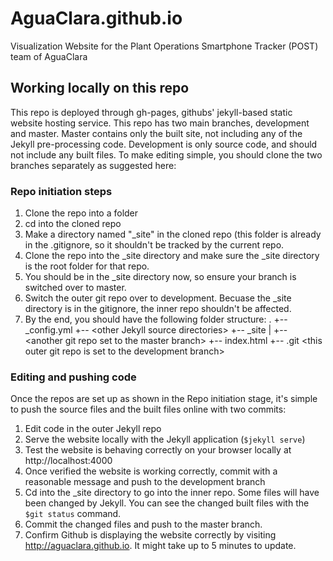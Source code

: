 # AguaClara.github.io
Visualization Website for the Plant Operations Smartphone Tracker (POST) team of AguaClara

## Working locally on this repo
This repo is deployed through gh-pages, githubs' jekyll-based static website hosting service. This repo has two main branches, development and master. Master contains only the built site, not including any of the Jekyll pre-processing code. Development is only source code, and should not include any built files. To make editing simple, you should clone the two branches separately as suggested here:

### Repo initiation steps

1. Clone the repo into a folder
2. cd into the cloned repo
3. Make a directory named "_site" in the cloned repo (this folder is already in the .gitignore, so it shouldn't be tracked by the current repo.
4. Clone the repo into the _site directory and make sure the _site directory is the root folder for that repo. 
5. You should be in the _site directory now, so ensure your branch is switched over to master. 
6. Switch the outer git repo over to development. Becuase the _site directory is in the gitignore, the inner repo shouldn't be affected. 
7. By the end, you should have the following folder structure: 
.
+-- _config.yml
+-- \<other Jekyll source directories>
+-- _site
|   +-- \<another git repo set to the master branch>
+-- index.html
+-- .git \<this outer git repo is set to the development branch>

### Editing and pushing code
Once the repos are set up as shown in the Repo initiation stage, it's simple to push the source files and the built files online with two commits:

1. Edit code in the outer Jekyll repo 
2. Serve the website locally with the Jekyll application (`$jekyll serve`)
3. Test the website is behaving correctly on your browser locally at http://localhost:4000
4. Once verified the website is working correctly, commit with a reasonable message and push to the development branch
5. Cd into the _site directory to go into the inner repo. Some files will have been changed by Jekyll. You can see the changed built files with the `$git status` command.
6. Commit the changed files and push to the master branch.
7. Confirm Github is displaying the website correctly by visiting http://aguaclara.github.io. It might take up to 5 minutes to update.
